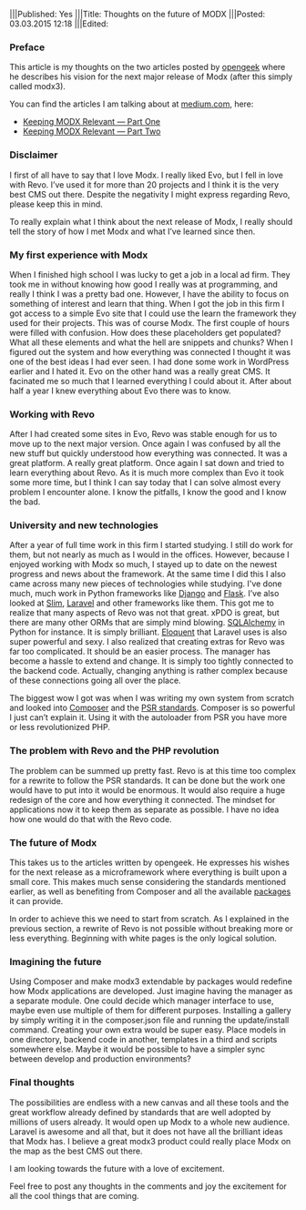 |||Published: Yes
|||Title: Thoughts on the future of MODX
|||Posted: 03.03.2015 12:18
|||Edited:

### Preface

This article is my thoughts on the two articles posted by [opengeek](http://jasoncoward.com/) where he describes his vision for the next major release of Modx (after this simply called modx3).

You can find the articles I am talking about at [medium.com](http://www.medium.com/), here:

- [Keeping MODX Relevant — Part One](https://medium.com/@drumshaman/keeping-modx-relevant-part-one-42dc6632f86b)
- [Keeping MODX Relevant — Part Two](https://medium.com/@drumshaman/keeping-modx-relevant-part-two-15a37eab5b48)

### Disclaimer

I first of all have to say that I love Modx. I really liked Evo, but I fell in love with Revo. I’ve used it for more than 20 projects and I think it is the very best CMS out there. Despite the negativity I might express regarding Revo, please keep this in mind.

To really explain what I think about the next release of Modx, I really should tell the story of how I met Modx and what I’ve learned since then.

### My first experience with Modx

When I finished high school I was lucky to get a job in a local ad firm. They took me in without knowing how good I really was at programming, and really I think I was a pretty bad one. However, I have the ability to focus on something of interest and learn that thing. When I got the job in this firm I got access to a simple Evo site that I could use the learn the framework they used for their projects. This was of course Modx. The first couple of hours were filled with confusion. How does these placeholders get populated? What all these elements and what the hell are snippets and chunks? When I figured out the system and how everything was connected I thought it was one of the best ideas I had ever seen. I had done some work in WordPress earlier and I hated it. Evo on the other hand was a really great CMS. It facinated me so much that I learned everything I could about it. After about half a year I knew everything about Evo there was to know.

### Working with Revo

After I had created some sites in Evo, Revo was stable enough for us to move up to the next major version. Once again I was confused by all the new stuff but quickly understood how everything was connected. It was a great platform. A really great platform. Once again I sat down and tried to learn everything about Revo. As it is much more complex than Evo it took some more time, but I think I can say today that I can solve almost every problem I encounter alone. I know the pitfalls, I know the good and I know the bad.

### University and new technologies

After a year of full time work in this firm I started studying. I still do work for them, but not nearly as much as I would in the offices. However, because I enjoyed working with Modx so much, I stayed up to date on the newest progress and news about the framework. At the same time I did this I also came across many new pieces of technologies while studying. I've done much, much work in Python frameworks like [Django](https://www.djangoproject.com/) and [Flask](http://flask.pocoo.org/). I’ve also looked at [Slim](http://www.slimframework.com/), [Laravel](http://laravel.com/) and other frameworks like them. This got me to realize that many aspects of Revo was not that great. xPDO is great, but there are many other ORMs that are simply mind blowing. [SQLAlchemy](http://www.sqlalchemy.org/) in Python for instance. It is simply brilliant. [Eloquent](http://laravel.com/docs/5.0/eloquent) that Laravel uses is also super powerful and sexy. I also realized that creating extras for Revo was far too complicated. It should be an easier process. The manager has become a hassle to extend and change. It is simply too tightly connected to the backend code. Actually, changing anything is rather complex because of these connections going all over the place.

The biggest wow I got was when I was writing my own system from scratch and looked into [Composer](https://getcomposer.org/) and the [PSR standards](http://www.php-fig.org/). Composer is so powerful I just can’t explain it. Using it with the autoloader from PSR you have more or less revolutionized PHP.

### The problem with Revo and the PHP revolution

The problem can be summed up pretty fast. Revo is at this time too complex for a rewrite to follow the PSR standards. It can be done but the work one would have to put into it would be enormous. It would also require a huge redesign of the core and how everything it connected. The mindset for applications now it to keep them as separate as possible. I have no idea how one would do that with the Revo code.

### The future of Modx

This takes us to the articles written by opengeek. He expresses his wishes for the next release as a microframework where everything is built upon a small core. This makes much sense considering the standards mentioned earlier, as well as benefiting from Composer and all the available [packages](https://packagist.org/) it can provide.

In order to achieve this we need to start from scratch. As I explained in the previous section, a rewrite of Revo is not possible without breaking more or less everything. Beginning with white pages is the only logical solution.

### Imagining the future

Using Composer and make modx3 extendable by packages would redefine how Modx applications are developed. Just imagine having the manager as a separate module. One could decide which manager interface to use, maybe even use multiple of them for different purposes. Installing a gallery by simply writing it in the composer.json file and running the update/install command. Creating your own extra would be super easy. Place models in one directory, backend code in another, templates in a third and scripts somewhere else. Maybe it would be possible to have a simpler sync between develop and production environments?

### Final thoughts

The possibilities are endless with a new canvas and all these tools and the great workflow already defined by standards that are well adopted by millions of users already. It would open up Modx to a whole new audience. Laravel is awesome and all that, but it does not have all the brilliant ideas that Modx has. I believe a great modx3 product could really place Modx on the map as the best CMS out there.

I am looking towards the future with a love of excitement.

Feel free to post any thoughts in the comments and joy the excitement for all the cool things that are coming.